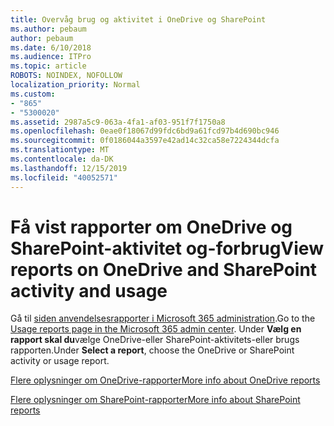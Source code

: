 ```yaml
---
title: Overvåg brug og aktivitet i OneDrive og SharePoint
ms.author: pebaum
author: pebaum
ms.date: 6/10/2018
ms.audience: ITPro
ms.topic: article
ROBOTS: NOINDEX, NOFOLLOW
localization_priority: Normal
ms.custom:
- "865"
- "5300020"
ms.assetid: 2987a5c9-063a-4fa1-af03-951f7f1750a8
ms.openlocfilehash: 0eae0f18067d99fdc6bd9a61fcd97b4d690bc946
ms.sourcegitcommit: 0f0186044a3597e42ad14c32ca58e7224344dcfa
ms.translationtype: MT
ms.contentlocale: da-DK
ms.lasthandoff: 12/15/2019
ms.locfileid: "40052571"
---
```

# <a name="view-reports-on-onedrive-and-sharepoint-activity-and-usage"></a><span data-ttu-id="77b9b-102">Få vist rapporter om OneDrive og SharePoint-aktivitet og-forbrug</span><span class="sxs-lookup"><span data-stu-id="77b9b-102">View reports on OneDrive and SharePoint activity and usage</span></span>

<span data-ttu-id="77b9b-103">Gå til [siden anvendelsesrapporter i Microsoft 365 administration](https://admin.microsoft.com/AdminPortal/Home).</span><span class="sxs-lookup"><span data-stu-id="77b9b-103">Go to the [Usage reports page in the Microsoft 365 admin center](https://admin.microsoft.com/AdminPortal/Home).</span></span> <span data-ttu-id="77b9b-104">Under **Vælg en rapport skal du**vælge OneDrive-eller SharePoint-aktivitets-eller brugs rapporten.</span><span class="sxs-lookup"><span data-stu-id="77b9b-104">Under **Select a report**, choose the OneDrive or SharePoint activity or usage report.</span></span>
  
[<span data-ttu-id="77b9b-105">Flere oplysninger om OneDrive-rapporter</span><span class="sxs-lookup"><span data-stu-id="77b9b-105">More info about OneDrive reports</span></span>](https://go.microsoft.com/fwlink/?linkid=875239)
  
[<span data-ttu-id="77b9b-106">Flere oplysninger om SharePoint-rapporter</span><span class="sxs-lookup"><span data-stu-id="77b9b-106">More info about SharePoint reports</span></span>](https://go.microsoft.com/fwlink/?linkid=875240)
  